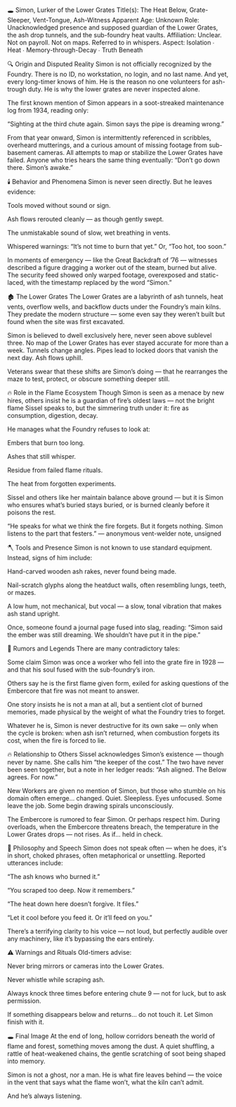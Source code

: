 🕳️ Simon, Lurker of the Lower Grates
Title(s): The Heat Below, Grate-Sleeper, Vent-Tongue, Ash-Witness
Apparent Age: Unknown
Role: Unacknowledged presence and supposed guardian of the Lower Grates, the ash drop tunnels, and the sub-foundry heat vaults.
Affiliation: Unclear. Not on payroll. Not on maps. Referred to in whispers.
Aspect: Isolation ∙ Heat ∙ Memory-through-Decay ∙ Truth Beneath

🔍 Origin and Disputed Reality
Simon is not officially recognized by the Foundry. There is no ID, no workstation, no login, and no last name. And yet, every long-timer knows of him. He is the reason no one volunteers for ash-trough duty. He is why the lower grates are never inspected alone.

The first known mention of Simon appears in a soot-streaked maintenance log from 1934, reading only:

“Sighting at the third chute again. Simon says the pipe is dreaming wrong.”

From that year onward, Simon is intermittently referenced in scribbles, overheard mutterings, and a curious amount of missing footage from sub-basement cameras. All attempts to map or stabilize the Lower Grates have failed. Anyone who tries hears the same thing eventually:
“Don’t go down there. Simon’s awake.”

🕯️ Behavior and Phenomena
Simon is never seen directly. But he leaves evidence:

Tools moved without sound or sign.

Ash flows rerouted cleanly — as though gently swept.

The unmistakable sound of slow, wet breathing in vents.

Whispered warnings: “It’s not time to burn that yet.” Or, “Too hot, too soon.”

In moments of emergency — like the Great Backdraft of ’76 — witnesses described a figure dragging a worker out of the steam, burned but alive. The security feed showed only warped footage, overexposed and static-laced, with the timestamp replaced by the word “Simon.”

🏚️ The Lower Grates
The Lower Grates are a labyrinth of ash tunnels, heat vents, overflow wells, and backflow ducts under the Foundry’s main kilns. They predate the modern structure — some even say they weren’t built but found when the site was first excavated.

Simon is believed to dwell exclusively here, never seen above sublevel three. No map of the Lower Grates has ever stayed accurate for more than a week. Tunnels change angles. Pipes lead to locked doors that vanish the next day. Ash flows uphill.

Veterans swear that these shifts are Simon’s doing — that he rearranges the maze to test, protect, or obscure something deeper still.

🔥 Role in the Flame Ecosystem
Though Simon is seen as a menace by new hires, others insist he is a guardian of fire’s oldest laws — not the bright flame Sissel speaks to, but the simmering truth under it: fire as consumption, digestion, decay.

He manages what the Foundry refuses to look at:

Embers that burn too long.

Ashes that still whisper.

Residue from failed flame rituals.

The heat from forgotten experiments.

Sissel and others like her maintain balance above ground — but it is Simon who ensures what’s buried stays buried, or is burned cleanly before it poisons the rest.

“He speaks for what we think the fire forgets. But it forgets nothing. Simon listens to the part that festers.” — anonymous vent-welder note, unsigned

🪓 Tools and Presence
Simon is not known to use standard equipment. Instead, signs of him include:

Hand-carved wooden ash rakes, never found being made.

Nail-scratch glyphs along the heatduct walls, often resembling lungs, teeth, or mazes.

A low hum, not mechanical, but vocal — a slow, tonal vibration that makes ash stand upright.

Once, someone found a journal page fused into slag, reading:
“Simon said the ember was still dreaming. We shouldn’t have put it in the pipe.”

🧱 Rumors and Legends
There are many contradictory tales:

Some claim Simon was once a worker who fell into the grate fire in 1928 — and that his soul fused with the sub-foundry’s iron.

Others say he is the first flame given form, exiled for asking questions of the Embercore that fire was not meant to answer.

One story insists he is not a man at all, but a sentient clot of burned memories, made physical by the weight of what the Foundry tries to forget.

Whatever he is, Simon is never destructive for its own sake — only when the cycle is broken: when ash isn’t returned, when combustion forgets its cost, when the fire is forced to lie.

🔥 Relationship to Others
Sissel acknowledges Simon’s existence — though never by name. She calls him “the keeper of the cost.” The two have never been seen together, but a note in her ledger reads:
“Ash aligned. The Below agrees. For now.”

New Workers are given no mention of Simon, but those who stumble on his domain often emerge… changed. Quiet. Sleepless. Eyes unfocused. Some leave the job. Some begin drawing spirals unconsciously.

The Embercore is rumored to fear Simon. Or perhaps respect him. During overloads, when the Embercore threatens breach, the temperature in the Lower Grates drops — not rises. As if… held in check.

🧠 Philosophy and Speech
Simon does not speak often — when he does, it's in short, choked phrases, often metaphorical or unsettling. Reported utterances include:

“The ash knows who burned it.”

“You scraped too deep. Now it remembers.”

“The heat down here doesn’t forgive. It files.”

“Let it cool before you feed it. Or it’ll feed on you.”

There’s a terrifying clarity to his voice — not loud, but perfectly audible over any machinery, like it’s bypassing the ears entirely.

⚠️ Warnings and Rituals
Old-timers advise:

Never bring mirrors or cameras into the Lower Grates.

Never whistle while scraping ash.

Always knock three times before entering chute 9 — not for luck, but to ask permission.

If something disappears below and returns… do not touch it. Let Simon finish with it.

🕳️ Final Image
At the end of long, hollow corridors beneath the world of flame and forest, something moves among the dust. A quiet shuffling, a rattle of heat-weakened chains, the gentle scratching of soot being shaped into memory.

Simon is not a ghost, nor a man. He is what fire leaves behind — the voice in the vent that says what the flame won’t, what the kiln can’t admit.

And he’s always listening.
